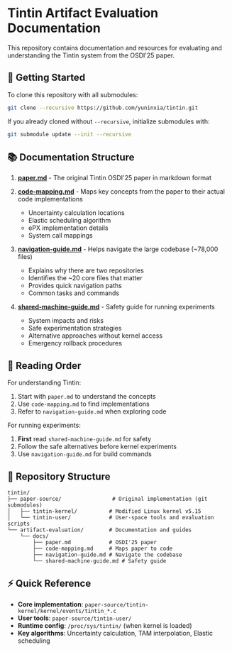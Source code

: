 # Tintin Artifact Evaluation Documentation

This repository contains documentation and resources for evaluating and understanding the Tintin system from the OSDI'25 paper.

## 🚀 Getting Started

To clone this repository with all submodules:
```bash
git clone --recursive https://github.com/yuninxia/tintin.git
```

If you already cloned without `--recursive`, initialize submodules with:
```bash
git submodule update --init --recursive
```

## 📚 Documentation Structure

1. **[paper.md](artifact-evaluation/docs/paper.md)** - The original Tintin OSDI'25 paper in markdown format

2. **[code-mapping.md](artifact-evaluation/docs/code-mapping.md)** - Maps key concepts from the paper to their actual code implementations
   - Uncertainty calculation locations
   - Elastic scheduling algorithm
   - ePX implementation details
   - System call mappings

3. **[navigation-guide.md](artifact-evaluation/docs/navigation-guide.md)** - Helps navigate the large codebase (~78,000 files)
   - Explains why there are two repositories
   - Identifies the ~20 core files that matter
   - Provides quick navigation paths
   - Common tasks and commands

4. **[shared-machine-guide.md](artifact-evaluation/docs/shared-machine-guide.md)** - Safety guide for running experiments
   - System impacts and risks
   - Safe experimentation strategies
   - Alternative approaches without kernel access
   - Emergency rollback procedures

## 🎯 Reading Order

For understanding Tintin:
1. Start with `paper.md` to understand the concepts
2. Use `code-mapping.md` to find implementations
3. Refer to `navigation-guide.md` when exploring code

For running experiments:
1. **First** read `shared-machine-guide.md` for safety
2. Follow the safe alternatives before kernel experiments
3. Use `navigation-guide.md` for build commands

## 📁 Repository Structure

```
tintin/
├── paper-source/                # Original implementation (git submodules)
│   ├── tintin-kernel/          # Modified Linux kernel v5.15
│   └── tintin-user/            # User-space tools and evaluation scripts
└── artifact-evaluation/        # Documentation and guides
    └── docs/
        ├── paper.md            # OSDI'25 paper
        ├── code-mapping.md     # Maps paper to code
        ├── navigation-guide.md # Navigate the codebase
        └── shared-machine-guide.md # Safety guide
```

## ⚡ Quick Reference

- **Core implementation**: `paper-source/tintin-kernel/kernel/events/tintin_*.c`
- **User tools**: `paper-source/tintin-user/`
- **Runtime config**: `/proc/sys/tintin/` (when kernel is loaded)
- **Key algorithms**: Uncertainty calculation, TAM interpolation, Elastic scheduling